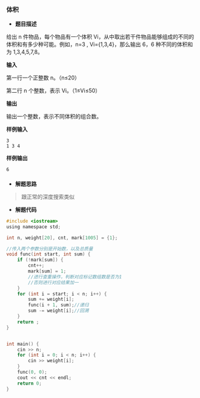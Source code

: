 ### 体积

- **题目描述**

 给出 n 件物品，每个物品有一个体积 Vi，从中取出若干件物品能够组成的不同的体积和有多少种可能。例如，n=3 , Vi={1,3,4}，那么输出 6，6 种不同的体积和为 1,3,4,5,7,8。

**输入**

 第一行一个正整数 n。（n≤20）

 第二行 n 个整数，表示 Vi。（1≤Vi≤50）

**输出**

 输出一个整数，表示不同体积的组合数。

**样例输入**

```
3
1 3 4
```

**样例输出**

```
6
```

#### 

- **解题思路**

> 跟正常的深度搜索类似



- **解题代码**

``` c
#include <iostream>
using namespace std;

int n, weight[20], cnt, mark[1005] = {1};

//传入两个参数分别是开始数，以及总质量 
void func(int start, int sum) {
	if (!mark[sum]) {
		cnt++;
		mark[sum] = 1;
		//进行查重操作，判断对应标记数组数是否为1
		//否则进行对应结果加一 
	}
	for (int i = start; i < n; i++) {
		sum += weight[i];
		func(i + 1, sum);//递归 
		sum -= weight[i];//回溯 
	}
	return ;
}


int main() {
	cin >> n;
	for (int i = 0; i < n; i++) {
		cin >> weight[i];
	}
	func(0, 0);
	cout << cnt << endl;
	return 0; 
} 
```

